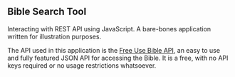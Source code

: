 ## Bible Search Tool

<p>Interacting with REST API using JavaScript.  A bare-bones application written for illustration purposes.</p>

<p>The API used in this application is the <a href="https://bible.helloao.org/docs/">Free Use Bible API</a>, an easy to use and fully featured JSON API for accessing the Bible.  It is a free, with no API keys required or no usage restrictions whatsoever.</p>
